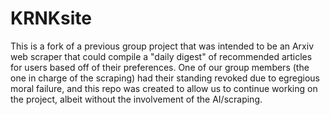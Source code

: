 # KRNKsite

This is a fork of a previous group project that was intended to be an Arxiv web scraper that could compile a "daily digest" of recommended articles for users based off of their preferences. One of our group members (the one in charge of the scraping) had their standing revoked due to egregious moral failure, and this repo was created to allow us to continue working on the project, albeit without the involvement of the AI/scraping.
